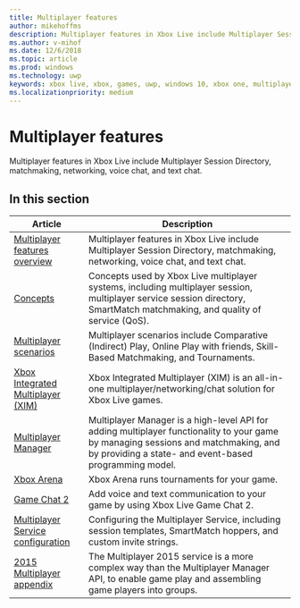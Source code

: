 ```yaml
---
title: Multiplayer features
author: mikehoffms
description: Multiplayer features in Xbox Live include Multiplayer Session Directory, matchmaking, networking, voice chat, and text chat.
ms.author: v-mihof
ms.date: 12/6/2018
ms.topic: article
ms.prod: windows
ms.technology: uwp
keywords: xbox live, xbox, games, uwp, windows 10, xbox one, multiplayer features
ms.localizationpriority: medium
---
```


# Multiplayer features

Multiplayer features in Xbox Live include Multiplayer Session Directory, matchmaking, networking, voice chat, and text chat.


## In this section

| Article | Description |
|---------|-------------|
| [Multiplayer features overview](multiplayer-intro.md) | Multiplayer features in Xbox Live include Multiplayer Session Directory, matchmaking, networking, voice chat, and text chat. |
| [Concepts](multiplayer-concepts.md) | Concepts used by Xbox Live multiplayer systems, including multiplayer session, multiplayer service session directory, SmartMatch matchmaking, and quality of service (QoS). |
| [Multiplayer scenarios](multiplayer-scenarios.md) | Multiplayer scenarios include Comparative (Indirect) Play, Online Play with friends, Skill-Based Matchmaking, and Tournaments. |
| [Xbox Integrated Multiplayer (XIM)](xbox-integrated-multiplayer.md) | Xbox Integrated Multiplayer (XIM) is an all-in-one multiplayer/networking/chat solution for Xbox Live games. |
| [Multiplayer Manager](multiplayer-manager.md) | Multiplayer Manager is a high-level API for adding multiplayer functionality to your game by managing sessions and matchmaking, and by providing a state- and event-based programming model. |
| [Xbox Arena](arena/xbox-arena.md) | Xbox Arena runs tournaments for your game. |
| [Game Chat 2](chat/game-chat-2.md) | Add voice and text communication to your game by using Xbox Live Game Chat 2. |
| [Multiplayer Service configuration](service-configuration/multiplayer-service-configuration.md) | Configuring the Multiplayer Service, including session templates, SmartMatch hoppers, and custom invite strings. |
| [2015 Multiplayer appendix](multiplayer-appendix/multiplayer-appendix.md) | The Multiplayer 2015 service is a more complex way than the Multiplayer Manager API, to enable game play and assembling game players into groups. |
